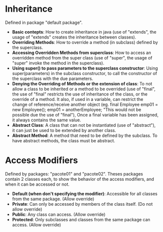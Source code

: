 # Inheritance
Defined in package "default package". 
* **Basic contepts**: How to create inheritance in java (use of "extends", the usage of "extends" creates the inheritance between classes).
* **Overriding Methods**: How to override a method (in subclass) defined by the superclass.
* **Accessing Overridden Methods from superclass**: How to access an overridden method from the super class (use of "super", the usage of "super" invoke the method in the superclass).
* **Using super() to pass parameters to the superclass constructor**: Using super(parameters) in the subclass constructor, to call the constructor of the superclass with the due parameters.
* **Denying the Overriding of Methods or the extension of class**: To not allow a class to be inherited or a method to be overrided (use of "final", the use of "final" restricts the use of inheritance of the class, or the override of a method. It also, if used in a variable, can restrict the change of reference/receive another object (eg. final Employee emp01 = new Employee(); emp01 = anotherEmployee; "This would not be possible due the use of "final"), Once a final variable has been assigned, it always contains the same value. 
* **Abstract Class**: A class that can not be instantiated (use of "abstract"), it can just be used to be extended by another class.
* **Abstract Method**: A method that need to be defined by the subclass. To have abstract methods, the class must be abstract.

# Access Modifiers
Defined by packages: "pacote01" and "pacote02". Theses packages contain 2 classes each, to show the behavior of the access modifiers, and when it can be accessed or not.

* **Default (when don't specifying the modifier)**: Accessible for all classes from the same package. (Allow override)
* **Private**: Can only be accessed by members of the class itself. (Do not allow override)
* **Public**: Any class can access. (Allow override)
* **Protected**: Only subclasses and classes from the same package can access. (Allow override)

